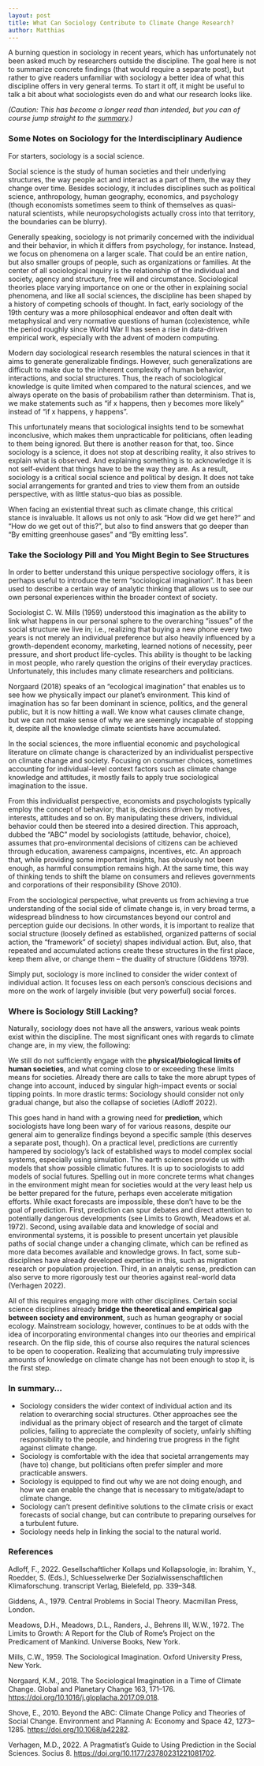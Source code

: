 ```yaml
---
layout: post
title: What Can Sociology Contribute to Climate Change Research?
author: Matthias
---
```



A burning question in sociology in recent years, which has unfortunately not been asked much by researchers outside the discipline. The goal here is not to summarize concrete findings (that would require a separate post), but rather to give readers unfamiliar with sociology a better idea of what this discipline offers in very general terms. To start it off, it might be useful to talk a bit about what sociologists even do and what our research looks like.

*(Caution: This has become a longer read than intended, but you can of course jump straight to the [summary](#in-summary).)*

### Some Notes on Sociology for the Interdisciplinary Audience

For starters, sociology is a social science.

Social science is the study of human societies and their underlying structures, the way people act and interact as a part of them, the way they change over time. Besides sociology, it includes disciplines such as political science, anthropology, human geography, economics, and psychology (though economists sometimes seem to think of themselves as quasi-natural scientists, while neuropsychologists actually cross into that territory, the boundaries can be blurry).

Generally speaking, sociology is not primarily concerned with the individual and their behavior, in which it differs from psychology, for instance. Instead, we focus on phenomena on a larger scale. That could be an entire nation, but also smaller groups of people, such as organizations or families. At the center of all sociological inquiry is the relationship of the individual and society, agency and structure, free will and circumstance. Sociological theories place varying importance on one or the other in explaining social phenomena, and like all social sciences, the discipline has been shaped by a history of competing schools of thought. In fact, early sociology of the 19th century was a more philosophical endeavor and often dealt with metaphysical and very normative questions of human (co)existence, while the period roughly since World War II has seen a rise in data-driven empirical work, especially with the advent of modern computing.

Modern day sociological research resembles the natural sciences in that it aims to generate generalizable findings. However, such generalizations are difficult to make due to the inherent complexity of human behavior, interactions, and social structures. Thus, the reach of sociological knowledge is quite limited when compared to the natural sciences, and we always operate on the basis of probabilism rather than determinism. That is, we make statements such as “if x happens, then y becomes more likely” instead of “if x happens, y happens”.

This unfortunately means that sociological insights tend to be somewhat inconclusive, which makes them unpracticable for politicians, often leading to them being ignored. But there is another reason for that, too. Since sociology is a science, it does not stop at describing reality, it also strives to explain what is observed. And explaining something is to acknowledge it is not self-evident that things have to be the way they are. As a result, sociology is a critical social science and political by design. It does not take social arrangements for granted and tries to view them from an outside perspective, with as little status-quo bias as possible.

When facing an existential threat such as climate change, this critical stance is invaluable. It allows us not only to ask “How did we get here?” and “How do we get out of this?”, but also to find answers that go deeper than “By emitting greenhouse gases” and “By emitting less”.

### Take the Sociology Pill and You Might Begin to See Structures

In order to better understand this unique perspective sociology offers, it is perhaps useful to introduce the term “sociological imagination”. It has been used to describe a certain way of analytic thinking that allows us to see our own personal experiences within the broader context of society.

Sociologist C. W. Mills (1959) understood this imagination as the ability to link what happens in our personal sphere to the overarching “issues” of the social structure we live in; i.e., realizing that buying a new phone every two years is not merely an individual preference but also heavily influenced by a growth-dependent economy, marketing, learned notions of necessity, peer pressure, and short product life-cycles. This ability is thought to be lacking in most people, who rarely question the origins of their everyday practices. Unfortunately, this includes many climate researchers and politicians.

Norgaard  (2018) speaks of an “ecological imagination” that enables us to see how we physically impact our planet’s environment. This kind of imagination has so far been dominant in science, politics, and the general public, but it is now hitting a wall. We know what causes climate change, but we can not make sense of why we are seemingly incapable of stopping it, despite all the knowledge climate scientists have accumulated.

In the social sciences, the more influential economic and psychological literature on climate change is characterized by an individualist perspective on climate change and society. Focusing on consumer choices, sometimes accounting for individual-level context factors such as climate change knowledge and attitudes, it mostly fails to apply true sociological imagination to the issue.

From this individualist perspective, economists and psychologists typically employ the concept of behavior; that is, decisions driven by motives, interests, attitudes and so on. By manipulating these drivers, individual behavior could then be steered into a desired direction. This approach, dubbed the “ABC” model by sociologists (attitude, behavior, choice), assumes that pro-environmental decisions of citizens can be achieved through education, awareness campaigns, incentives, etc. An approach that, while providing some important insights, has obviously not been enough, as harmful consumption remains high. At the same time, this way of thinking tends to shift the blame on consumers and relieves governments and corporations of their responsibility (Shove 2010).

From the sociological perspective, what prevents us from achieving a true understanding of the social side of climate change is, in very broad terms, a widespread blindness to how circumstances beyond our control and perception guide our decisions. In other words, it is important to realize that social structure (loosely defined as established, organized patterns of social action, the “framework” of society) shapes individual action. But, also, that repeated and accumulated actions create these structures in the first place, keep them alive, or change them – the duality of structure (Giddens 1979).

Simply put, sociology is more inclined to consider the wider context of individual action. It focuses less on each person’s conscious decisions and more on the work of largely invisible (but very powerful) social forces.

### Where is Sociology Still Lacking?

Naturally, sociology does not have all the answers, various weak points exist within the discipline. The most significant ones with regards to climate change are, in my view, the following:

We still do not sufficiently engage with the **physical/biological limits of human societies**, and what coming close to or exceeding these limits means for societies. Already there are calls to take the more abrupt types of change into account, induced by singular high-impact events or social tipping points. In more drastic terms: Sociology should consider not only gradual change, but also the collapse of societies (Adloff 2022).

This goes hand in hand with a growing need for **prediction**, which sociologists have long been wary of for various reasons, despite our general aim to generalize findings beyond a specific sample (this deserves a separate post, though). On a practical level, predictions are currently hampered by sociology’s lack of established ways to model complex social systems, especially using simulation. The earth sciences provide us with models that show possible climatic futures. It is up to sociologists to add models of social futures. Spelling out in more concrete terms what changes in the environment might mean for societies would at the very least help us be better prepared for the future, perhaps even accelerate mitigation efforts. While exact forecasts are impossible, these don’t have to be the goal of prediction. First, prediction can spur debates and direct attention to potentially dangerous developments (see Limits to Growth, Meadows et al. 1972). Second, using available data and knowledge of social and environmental systems, it is possible to present uncertain yet plausible paths of social change under a changing climate, which can be refined as more data becomes available and knowledge grows. In fact, some sub-disciplines have already developed expertise in this, such as migration research or population projection.  Third, in an analytic sense, prediction can also serve to more rigorously test our theories against real-world data (Verhagen 2022).

All of this requires engaging more with other disciplines. Certain social science disciplines already **bridge the theoretical and empirical gap between society and environment**, such as human geography or social ecology. Mainstream sociology, however, continues to be at odds with the idea of incorporating environmental changes into our theories and empirical research. On the flip side, this of course also requires the natural sciences to be open to cooperation. Realizing that accumulating truly impressive amounts of knowledge on climate change has not been enough to stop it, is the first step.

### In summary…

-	Sociology considers the wider context of individual action and its relation to overarching social structures. Other approaches see the individual as the primary object of research and the target of climate policies, failing to appreciate the complexity of society, unfairly shifting responsibility to the people, and hindering true progress in the fight against climate change.
-	Sociology is comfortable with the idea  that societal arrangements may (have to) change, but politicians often prefer simpler and more practicable answers.
-	Sociology is equipped to find out why we are not doing enough, and how we can enable the change that is necessary to mitigate/adapt to climate change.
-	Sociology can’t present definitive solutions to the climate crisis or exact forecasts of social change, but can contribute to preparing ourselves for a turbulent future.
-	Sociology needs help in linking the social to the natural world.

### References

Adloff, F., 2022. Gesellschaftlicher Kollaps und Kollapsologie, in: Ibrahim, Y., Roedder, S. (Eds.), Schluesselwerke Der Sozialwissenschaftlichen Klimaforschung. transcript Verlag, Bielefeld, pp. 339–348.

Giddens, A., 1979. Central Problems in Social Theory. Macmillan Press, London.

Meadows, D.H., Meadows, D.L., Randers, J., Behrens III, W.W., 1972. The Limits to Growth: A Report for the Club of Rome’s Project on the Predicament of Mankind. Universe Books, New York.

Mills, C.W., 1959. The Sociological Imagination. Oxford University Press, New York.

Norgaard, K.M., 2018. The Sociological Imagination in a Time of Climate Change. Global and Planetary Change 163, 171–176. https://doi.org/10.1016/j.gloplacha.2017.09.018.

Shove, E., 2010. Beyond the ABC: Climate Change Policy and Theories of Social Change. Environment and Planning A: Economy and Space 42, 1273–1285. https://doi.org/10.1068/a42282.

Verhagen, M.D., 2022. A Pragmatist’s Guide to Using Prediction in the Social Sciences. Socius 8. https://doi.org/10.1177/23780231221081702.


